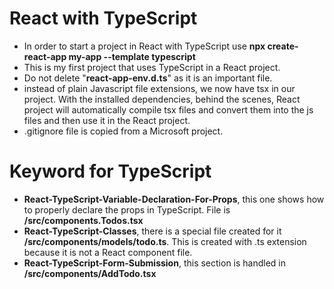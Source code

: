 # React with TypeScript
- In order to start a project in React with TypeScript use **npx create-react-app my-app --template typescript**
- This is my first project that uses TypeScript in a React project.
- Do not delete "**react-app-env.d.ts**" as it is an important file.
- instead of plain Javascript file extensions, we now have tsx in our project. With the installed dependencies, behind the scenes, React project will automatically compile tsx files and convert them into the js files and then use it in the React project.
- .gitignore file is copied from a Microsoft project.

# Keyword for TypeScript
- **React-TypeScript-Variable-Declaration-For-Props**, this one shows how to properly declare the props in TypeScript. File is **/src/components.Todos.tsx**
- **React-TypeScript-Classes**, there is a special file created for it **/src/components/models/todo.ts**. This is created with .ts extension because it is not a React component file.
- **React-TypeScript-Form-Submission**, this section is handled in **/src/components/AddTodo.tsx**